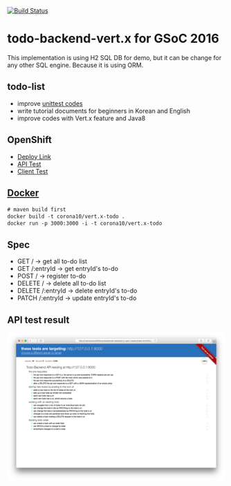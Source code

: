 [![Build Status](https://travis-ci.org/corona10/Vert.x_ToDo.svg?branch=master)](https://travis-ci.org/corona10/Vert.x_ToDo)

# todo-backend-vert.x for GSoC 2016
  This implementation is using H2 SQL DB for demo, 
  but it can be change for any other SQL engine. Because it is using ORM.

## todo-list
* improve [unittest codes](https://github.com/corona10/Vert.x_ToDo/blob/master/todo/src/test/java/todo/APITest.java)
* write tutorial documents for beginners in Korean and English
* improve codes with Vert.x feature and Java8

## OpenShift
* [Deploy Link](http://tododemo-corona10.rhcloud.com/)
* [API Test](http://www.todobackend.com/specs/index.html?http://tododemo-corona10.rhcloud.com/)
* [Client Test](http://www.todobackend.com/client/index.html?http://tododemo-corona10.rhcloud.com/)

## [Docker](https://hub.docker.com/r/corona10/vert.x_todo/)
```
# maven build first
docker build -t corona10/vert.x-todo .
docker run -p 3000:3000 -i -t corona10/vert.x-todo

```
## Spec
* GET / -> get all to-do list
* GET /:entryId -> get entryId's to-do
* POST / -> register to-do
* DELETE / -> delete all to-do list
* DELETE /:entryId -> delete entryId's to-do
* PATCH /:entryId -> update entryId's to-do

## API test result
![Alt text](/docs/img/api-test.png "api-test")

